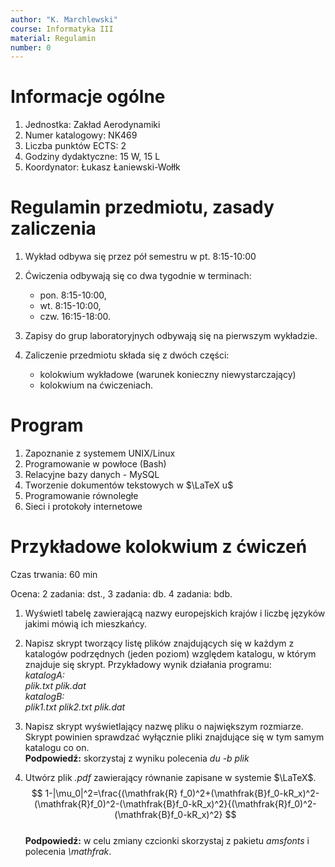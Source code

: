 ```yaml
---
author: "K. Marchlewski"
course: Informatyka III
material: Regulamin
number: 0
---
```


# Informacje ogólne

1. Jednostka: Zakład Aerodynamiki
2. Numer katalogowy: NK469
3. Liczba punktów ECTS: 2
4. Godziny dydaktyczne: 15 W, 15 L
5. Koordynator: Łukasz Łaniewski-Wołłk

# Regulamin przedmiotu, zasady zaliczenia

1. Wykład odbywa się przez pół semestru w pt. 8:15-10:00
2. Ćwiczenia odbywają się co dwa tygodnie w terminach:

    - pon. 8:15-10:00,
    - wt. 8:15-10:00,
    - czw. 16:15-18:00.
    
3. Zapisy do grup laboratoryjnych odbywają się na pierwszym wykładzie.

4. Zaliczenie przedmiotu składa się z dwóch części:

    - kolokwium wykładowe (warunek konieczny niewystarczający)
    - kolokwium na ćwiczeniach.

# Program

1. Zapoznanie z systemem UNIX/Linux
2. Programowanie w powłoce (Bash)
3. Relacyjne bazy danych - MySQL
4. Tworzenie dokumentów tekstowych w $\LaTeX u$
5. Programowanie równoległe
6. Sieci i protokoły internetowe

# Przykładowe kolokwium z ćwiczeń

Czas trwania: 60 min

Ocena: 2 zadania: dst., 3 zadania: db. 4 zadania: bdb.

1. Wyświetl tabelę zawierającą nazwy europejskich krajów i liczbę języków jakimi mówią ich mieszkańcy.
2. Napisz skrypt tworzący listę plików znajdujących się w każdym z katalogów podrzędnych (jeden poziom) względem katalogu, w którym znajduje się skrypt. Przykładowy wynik działania programu:  
*katalogA:*  
*plik.txt* *plik.dat*  
*katalogB:*  
*plik1.txt* *plik2.txt* *plik.dat*  
                  
3. Napisz skrypt wyświetlający nazwę pliku o największym rozmiarze. Skrypt powinien sprawdzać wyłącznie pliki znajdujące się w tym samym katalogu co on.  
**Podpowiedź:** skorzystaj z wyniku polecenia *du -b plik*

4. Utwórz plik *.pdf* zawierający równanie zapisane w systemie $\LaTeX$.
$$
1-|\mu_0|^2=\frac{(\mathfrak{R} f_0)^2+(\mathfrak{B}f_0-kR_x)^2-(\mathfrak{R}f_0)^2-(\mathfrak{B}f_0-kR_x)^2}{(\mathfrak{R}f_0)^2-(\mathfrak{B}f_0-kR_x)^2}
$$  
**Podpowiedź:** w celu zmiany czcionki skorzystaj z pakietu *amsfonts* i polecenia *\\mathfrak*.
